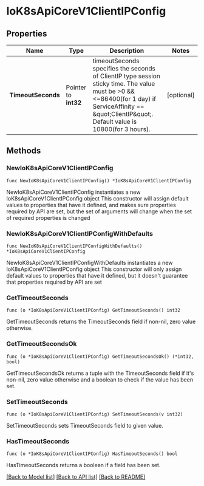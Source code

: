 # IoK8sApiCoreV1ClientIPConfig

## Properties

Name | Type | Description | Notes
------------ | ------------- | ------------- | -------------
**TimeoutSeconds** | Pointer to **int32** | timeoutSeconds specifies the seconds of ClientIP type session sticky time. The value must be &gt;0 &amp;&amp; &lt;&#x3D;86400(for 1 day) if ServiceAffinity &#x3D;&#x3D; \&quot;ClientIP\&quot;. Default value is 10800(for 3 hours). | [optional] 

## Methods

### NewIoK8sApiCoreV1ClientIPConfig

`func NewIoK8sApiCoreV1ClientIPConfig() *IoK8sApiCoreV1ClientIPConfig`

NewIoK8sApiCoreV1ClientIPConfig instantiates a new IoK8sApiCoreV1ClientIPConfig object
This constructor will assign default values to properties that have it defined,
and makes sure properties required by API are set, but the set of arguments
will change when the set of required properties is changed

### NewIoK8sApiCoreV1ClientIPConfigWithDefaults

`func NewIoK8sApiCoreV1ClientIPConfigWithDefaults() *IoK8sApiCoreV1ClientIPConfig`

NewIoK8sApiCoreV1ClientIPConfigWithDefaults instantiates a new IoK8sApiCoreV1ClientIPConfig object
This constructor will only assign default values to properties that have it defined,
but it doesn't guarantee that properties required by API are set

### GetTimeoutSeconds

`func (o *IoK8sApiCoreV1ClientIPConfig) GetTimeoutSeconds() int32`

GetTimeoutSeconds returns the TimeoutSeconds field if non-nil, zero value otherwise.

### GetTimeoutSecondsOk

`func (o *IoK8sApiCoreV1ClientIPConfig) GetTimeoutSecondsOk() (*int32, bool)`

GetTimeoutSecondsOk returns a tuple with the TimeoutSeconds field if it's non-nil, zero value otherwise
and a boolean to check if the value has been set.

### SetTimeoutSeconds

`func (o *IoK8sApiCoreV1ClientIPConfig) SetTimeoutSeconds(v int32)`

SetTimeoutSeconds sets TimeoutSeconds field to given value.

### HasTimeoutSeconds

`func (o *IoK8sApiCoreV1ClientIPConfig) HasTimeoutSeconds() bool`

HasTimeoutSeconds returns a boolean if a field has been set.


[[Back to Model list]](../README.md#documentation-for-models) [[Back to API list]](../README.md#documentation-for-api-endpoints) [[Back to README]](../README.md)


